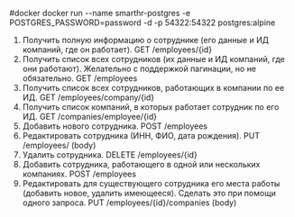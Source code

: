 #docker
docker run --name smarthr-postgres -e POSTGRES_PASSWORD=password -d -p 54322:54322 postgres:alpine

1.	Получить полную информацию о сотруднике (его данные и ИД компаний, где он работает).
    GET /employees/{id}
2.	Получить список всех сотрудников (их данные и ИД компаний, где они работают). Желательно с поддержкой пагинации, но не обязательно.
    GET /employees
3.	Получить список всех сотрудников, работающих в компании по ее ИД.
    GET /employees/company/{id}
4.	Получить список компаний, в которых работает сотрудник по его ИД.
    GET /companies/employee/{id}
5.	Добавить нового сотрудника.
    POST /employees
6.	Редактировать сотрудника (ИНН, ФИО, дата рождения).
    PUT /employees/  (body)
7.	Удалить сотрудника.
    DELETE /employees/{id}
8.	Добавить сотрудника, работающего в одной или нескольких компаниях.
    POST /employees
9.	Редактировать для существующего сотрудника его места работы (добавить новое, удалить имеющееся). Сделать это при помощи одного запроса.
    PUT /employees/{id}/companies (body)

